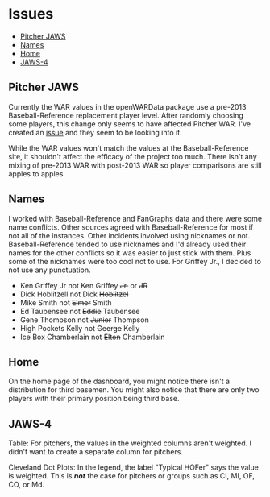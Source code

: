Issues
================

-   [Pitcher JAWS](#pitcher-jaws)
-   [Names](#names)
-   [Home](#home)
-   [JAWS-4](#jaws-4)

Pitcher JAWS
------------

Currently the WAR values in the openWARData package use a pre-2013 Baseball-Reference replacement player level. After randomly choosing some players, this change only seems to have affected Pitcher WAR. I've created an [issue](https://github.com/beanumber/openWARData/issues/11) and they seem to be looking into it.

While the WAR values won't match the values at the Baseball-Reference site, it shouldn't affect the efficacy of the project too much. There isn't any mixing of pre-2013 WAR with post-2013 WAR so player comparisons are still apples to apples.

Names
-----

I worked with Baseball-Reference and FanGraphs data and there were some name conflicts. Other sources agreed with Baseball-Reference for most if not all of the instances. Other incidents involved using nicknames or not. Baseball-Reference tended to use nicknames and I'd already used their names for the other conflicts so it was easier to just stick with them. Plus some of the nicknames were too cool not to use. For Griffey Jr., I decided to not use any punctuation.

-   Ken Griffey Jr not Ken Griffey ~~Jr.~~ or ~~JR~~
-   Dick Hoblitzell not Dick ~~Hoblitzel~~
-   Mike Smith not ~~Elmer~~ Smith
-   Ed Taubensee not ~~Eddie~~ Taubensee
-   Gene Thompson not ~~Junior~~ Thompson
-   High Pockets Kelly not ~~George~~ Kelly
-   Ice Box Chamberlain not ~~Elton~~ Chamberlain

Home
----

On the home page of the dashboard, you might notice there isn't a distribution for third basemen. You might also notice that there are only two players with their primary position being third base.

JAWS-4
------

Table: For pitchers, the values in the weighted columns aren't weighted. I didn't want to create a separate column for pitchers.

Cleveland Dot Plots: In the legend, the label "Typical HOFer" says the value is weighted. This is ***not*** the case for pitchers or groups such as CI, MI, OF, CO, or Md.
